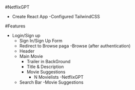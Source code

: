 #NetflixGPT

- Create React App
-Configured TailwindCSS




#Features
- Login/Sign up
    - Sign In/Sign Up Form
    - Redirect to Browse paga
-Browse (after authentication)
    - Header
    - Main Movie
        - Trailer in BackGround
        - Title & Description
        - Movie Suggestions
            - N Movielists
-NetflixGPT
    - Search Bar
    -Movie Suggestions